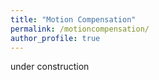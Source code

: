 ```yaml
---
title: "Motion Compensation"
permalink: /motioncompensation/
author_profile: true
---
```


under construction